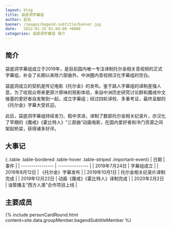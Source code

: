 ```yaml
---
layout: blog
title: 袋底洞字幕组
author: 起名
banner: /images/bagend-subtitle/banner.jpg
date:   2022-01-25 01:04:00 +0800
categories: 袋底洞字幕组 简介
---
```


## 简介

袋底洞字幕组成立于2019年，是目前国内唯一专注译制托尔金相关音视频的正式字幕组，补全了长期以来除六部曲外，中洲圈内音视频汉化字幕组的空白。

袋底洞成立的契机是传记电影《托尔金》的发布。鉴于路人字幕组的译制差强人意，为了给观众带来更原汁原味的观影体验，来自中洲历史研究讨论群和魔戒中文维基的爱好者自发聚到一起，成立字幕组；经过四轮译校、多重考证，最终呈献的《托尔金》字幕大受欢迎。

此后，袋底洞字幕组持续发力、稳中求进，译制了数部托尔金相关纪录片，亦汉化了早期的《魔戒》《霍比特人》“三部曲”动画电影，在国内爱好者和冷门资源之间架起桥梁，获得诸多好评。

## 大事记

{:.table .table-bordered .table-hover .table-striped .important-event}
| 日期 | 事件 |
| ---------------- | --------------- |
| 2019年7月24日  | 字幕组成立 |
| 2019年8月12日 | 《托尔金》字幕发布 |
| 2019年10月1日 | 托尔金相关纪录片译制完成 |
| 2019年12月22日 | 动画《魔戒》《霍比特人》译制完成 |
| 2020年2月2日  | 油管播主“西方人类”合作项目上线 |

## 主要成员
<!-- 成员信息，通过导入personCard模板+组成员信息_data/groupMember/xxxx.yml -->
{% include personCardRound.html content=site.data.groupMember.bagendSubtitleMember %}
